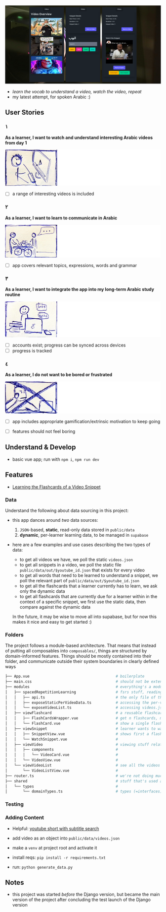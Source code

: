 ![screenshot of the app's different modes: studying flashcards with a spaced repetition view, and watching video snippets and rating how well you understood them](doc/img/header_screenshots.png)

- *learn the vocab to understand a video, watch the video, repeat*
- my latest attempt, for spoken Arabic :)


## User Stories

### ١

**As a learner, I want to watch and understand interesting Arabic videos from day 1**

![](doc/img/us0.webp)

- [ ] a range of interesting videos is included

### ٢

**As a learner, I want to learn to communicate in Arabic**

![](doc/img/us1.webp)

- [ ] app covers relevant topics, expressions, words and grammar

### ٣

**As a learner, I want to integrate the app into my long-term Arabic study routine**

![](doc/img/us2.webp)

- [ ] accounts exist; progress can be synced across devices
- [ ] progress is tracked

### ٤

**As a learner, I do not want to be bored or frustrated**

![](doc/img/us3.webp)

- [ ] app includes appropriate gamification/extrinsic motivation to keep going
- [ ] features should not feel boring


## Understand & Develop

- basic vue app; run with `npm i`, `npm run dev`

## Features

- [Learning the Flashcards of a Video Snippet](doc/features/practicing_vocab_of_snippet.md)

### Data

Understand the following about data sourcing in this project:

- this app dances around _two_ data sources:
  1. `JSON`-based, **static**, read-only data stored in `public/data`
  2. **dynamic**, per-learner learning data, to be managed in `supabase`
- here are a few examples and use cases describing the two types of data:
  - to get all videos we have, we poll the static `videos.json`
  - to get all snippets in a video, we poll the static file `public/data/out/$youtube_id.json` that exists for every video
  - to get all words that need to be learned to understand a snippet, we poll the relevant part of `public/data/out/$youtube_id.json`
  - to get all the flashcards that a learner currently has to learn, we ask only the dynamic data
  - to get all flashcards that are currently due for a learner within in the context of a specific snippet, we first use the static data, then compare against the dynamic data

  In the future, it may be wise to move all into supabase, but for now this makes it nice and easy to get started :)


### Folders

The project follows a module-based architecture. That means that instead of putting all composables into `composables/`, things are structured by domain-informed features. Things should be mostly contained into their folder, and communicate outside their system boundaries in clearly defined ways

```bash
├── App.vue                                       # boilerplate
├── main.css                                      # should not be extended; use tailwind + Daisy
├── modules                                       # everything's a module!
│   ├── spacedRepetitionLearning                  # fsrs stuff, reading the local data, talking to the per-user data on supabase
│   │   ├── api.ts                                # the only file of the folder talking to the rest of the code
│   │   ├── exposeStaticPerVideoData.ts           # accessing the per-video jsons, out/$youtube_id.json
│   │   └── exposeVideoList.ts                    # accessing videos.json
│   ├── viewFlashcard                             # a reusable flashcard(s) viewer
│   │   ├── FlashCardsWrapper.vue                 # get n flashcards, make sure we go through all
│   │   └── FlashCard.vue                         # show a single flashcard to the learner, let them reveal and rate the content
│   ├── viewSnippet                               # learner wants to watch and eval a snippet of a video
│   │   ├── SnippetView.vue                       # shows first a flashcard renderer for the snippet, then afterwards lets learner watch and eval by loading WatchSnippet
│   │   └── WatchSnippet.vue                      #
│   ├── viewVideo                                 # viewing stuff relating to a video as a whole
│   │   ├── components                            #
│   │   │   └── VideoCard.vue                     #
│   │   └── VideoView.vue                         #
│   └── viewVideoList                             # see all the videos that we got
│       └── VideoListView.vue                     #
├── router.ts                                     # we're not doing much routing, so we're keeping that here
├── shared                                        # stuff that's used across the app
│   └── types                                     #
│       └── domainTypes.ts                        # types (=interfaces) like Flashcard
```


### Testing

### Adding Content

- Helpful: [youtube short with subtitle search](https://www.youtube.com/results?search_query=+%D8%A7%D9%84%D9%82%D8%A7%D9%87%D8%B1%D8%A9&sp=EgQYASgB)

- add video as an object into `public/data/videos.json`
- make a `venv` at project root and activate it
- install reqs: `pip install -r requirements.txt`
- run: `python generate_data.py`

## Notes

- this project was started _before_ the Django version, but became the main version of the project after concluding the test launch of the Django version